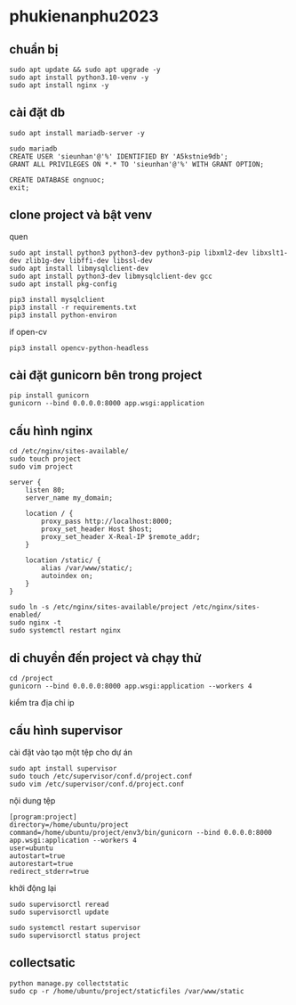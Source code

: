 # phukienanphu2023

## chuẩn bị

```
sudo apt update && sudo apt upgrade -y
sudo apt install python3.10-venv -y
sudo apt install nginx -y
```

## cài đặt db
```
sudo apt install mariadb-server -y

sudo mariadb
CREATE USER 'sieunhan'@'%' IDENTIFIED BY 'A5kstnie9db';
GRANT ALL PRIVILEGES ON *.* TO 'sieunhan'@'%' WITH GRANT OPTION;

CREATE DATABASE ongnuoc;
exit;
```

## clone project và bật venv
quen
```
sudo apt install python3 python3-dev python3-pip libxml2-dev libxslt1-dev zlib1g-dev libffi-dev libssl-dev
sudo apt install libmysqlclient-dev
sudo apt install python3-dev libmysqlclient-dev gcc
sudo apt install pkg-config

pip3 install mysqlclient
pip3 install -r requirements.txt
pip3 install python-environ
```
if open-cv
```
pip3 install opencv-python-headless 

```

## cài đặt gunicorn bên trong project
```
pip install gunicorn
gunicorn --bind 0.0.0.0:8000 app.wsgi:application
```


## cấu hình nginx
```
cd /etc/nginx/sites-available/
sudo touch project
sudo vim project
```

```
server {
    listen 80;
    server_name my_domain;

    location / {
        proxy_pass http://localhost:8000;
        proxy_set_header Host $host;
        proxy_set_header X-Real-IP $remote_addr;
    }

    location /static/ {
        alias /var/www/static/;
        autoindex on;
    }
}
```


```
sudo ln -s /etc/nginx/sites-available/project /etc/nginx/sites-enabled/
sudo nginx -t
sudo systemctl restart nginx
```


## di chuyển đến project và chạy thử
```
cd /project
gunicorn --bind 0.0.0.0:8000 app.wsgi:application --workers 4
```
kiểm tra địa chỉ ip

## cấu hình supervisor
cài đặt vào tạo một tệp cho dự án
```
sudo apt install supervisor
sudo touch /etc/supervisor/conf.d/project.conf
sudo vim /etc/supervisor/conf.d/project.conf
```

nội dung tệp
```
[program:project]
directory=/home/ubuntu/project
command=/home/ubuntu/project/env3/bin/gunicorn --bind 0.0.0.0:8000 app.wsgi:application --workers 4
user=ubuntu
autostart=true
autorestart=true
redirect_stderr=true
```

khởi động lại
```
sudo supervisorctl reread
sudo supervisorctl update
```

```
sudo systemctl restart supervisor
sudo supervisorctl status project
```

## collectsatic
```
python manage.py collectstatic
sudo cp -r /home/ubuntu/project/staticfiles /var/www/static
```